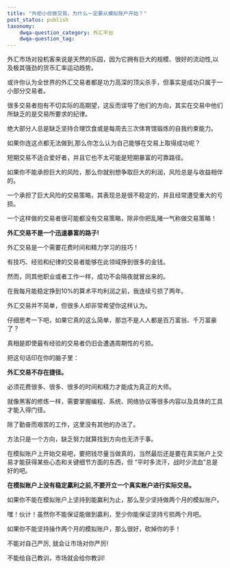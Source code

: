 ```yaml
---
title: "外柜小白做交易，为什么一定要从模拟账户开始？"
post_status: publish
taxonomy:
    dwqa-question_category: 外汇平台
    dwqa-question_tag:
---
```


外汇市场对投机客来说是天然的乐园，因为它拥有巨大的规模、很好的流动性,以及极其强劲的货币汇率运动趋势。

或许你认为全世界的外汇交易者都是功力高深的顶尖杀手，但事实是成功只属于一小部分交易者。

很多交易者抱有不切实际的高期望，这反而误导了他们的方向，其实在交易中他们所缺乏的是交易所要求的纪律。

绝大部分人总是缺乏坚持合理饮食或是每周去三次体育馆锻炼的自我约束能力。

如果你连这点都无法做到,那么你怎么认为自己能够在交易上取得成功呢？

短期交易不适合爱好者，并且它也不太可能是短期暴富的可靠路径。

如果你不能承担巨大的风险，那么你就别想争取巨大的利润，风险总是与收益相伴的。

一个承担了巨大风险的交易策略，其表现总是很不稳定的，并且经常遭受重大的亏损。

一个这样做的交易者很可能都没有交易策略，除非你把乱赌一气称做交易策略！

**外汇交易不是一个迅速暴富的路子!**

外汇交易是一个需要花费时间和精力学习的技巧！

有技巧、经验和纪律的交易者能够在此领域挣到很多的金钱。

然而，同其他职业或者工作一样，成功不会隔夜就冒出来的。

在我每月能稳定挣到10%的算术平均利润之前，我连续亏损了两年。

外汇交易并不简单，但很多人却非常希望你这样认为。

仔细思考一下吧，如果它真的这么简单，那岂不是人人都是百万富翁、千万富豪了？

真相是即使最有经验的交易者仍旧会遭遇周期性的亏损。

把这句话印在你的脑子里：

**外汇交易不存在捷径。**

必须花费很多、很多、很多的时间和精力才能成为真正的大师。

就像黑客的修炼一样，需要掌握编程、系统、网络协议等很多内容以及具体的工具才能入得门径。

除了勤奋而艰苦的工作，这里没有其他的办法了。

方法只是一个方向，缺乏努力就算找到方向也无济于事。

在模拟账户上开始交易吧，要把钱尽量当做真的，当然最后还是要在真实账户上交易才能获得某些心态和关键细节方面的东西，但 “平时多流汗，战时少流血”总是好的吧。

**在模拟账户上没有稳定贏利之前,不要开立一个真实账户进行实际交易。**

如果你不能在模拟账户上坚持到能赢利为止，那么至少坚持做两个月的模拟账户。

嘿！伙计！虽然你不能保证能做到贏利，至少你能保证坚持亏损两个月吧。

如果你不能坚持操作两个月的模拟账户，那么很好，砍掉你的手！

不能对自己严厉, 就会让市场对你严厉!

不能给自己教训，市场就会给你教训!
